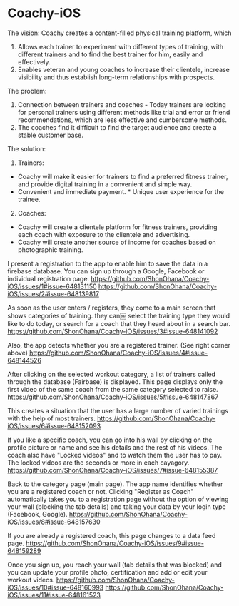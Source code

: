 # Coachy-iOS

The vision:
Coachy creates a content-filled physical training platform, which
1. Allows each trainer to experiment with different types of training, with different trainers and to find the best trainer for him, easily and effectively.
2. Enables veteran and young coaches to increase their clientele, increase visibility and thus establish long-term relationships with prospects.

The problem:
1. Connection between trainers and coaches - Today trainers are looking for personal trainers using different methods like trial and error or friend recommendations, which are less effective and cumbersome methods.
2. The coaches find it difficult to find the target audience and create a stable customer base.

The solution:
1. Trainers:
* Coachy will make it easier for trainers to find a preferred fitness trainer, and provide digital training in a convenient and simple way.
* Convenient and immediate payment. * Unique user experience for the trainee.
2. Coaches:
* Coachy will create a clientele platform for fitness trainers, providing each coach with exposure to the clientele and advertising.
* Coachy will create another source of income for coaches based on photographic training.


I present a registration to the app to enable him to save the data in a firebase database.
You can sign up through a Google, Facebook or individual registration page.
https://github.com/ShonOhana/Coachy-iOS/issues/1#issue-648131150
https://github.com/ShonOhana/Coachy-iOS/issues/2#issue-648139817

As soon as the user enters / registers, they come to a main screen that shows categories of training.
they can￼ select the training type they would like to do today, or search for a coach that they heard about in a search bar.
https://github.com/ShonOhana/Coachy-iOS/issues/3#issue-648141092

Also, the app detects whether you are a registered trainer. (See right corner above)
https://github.com/ShonOhana/Coachy-iOS/issues/4#issue-648144526

After clicking on the selected workout category, a list of trainers called through the database (Fairbase) is displayed.
This page displays only the first video of the same coach from the same category selected to raise.
https://github.com/ShonOhana/Coachy-iOS/issues/5#issue-648147867

This creates a situation that the user has a large number of varied trainings with the help of most trainers.
https://github.com/ShonOhana/Coachy-iOS/issues/6#issue-648152093

If you like a specific coach, you can go into his wall by clicking on the profile picture or name and see his details and the rest of his videos.
The coach also have "Locked videos" and to watch them the user has to pay.
The locked videos are the seconds or more in each cayagory.
https://github.com/ShonOhana/Coachy-iOS/issues/7#issue-648155387

Back to the category page (main page). The app name identifies whether you are a registered coach or not.
Clicking "Register as Coach" automatically takes you to a registration page without the option of viewing your wall (blocking the tab details)
and taking your data by your login type (Facebook, Google).
https://github.com/ShonOhana/Coachy-iOS/issues/8#issue-648157630

If you are already a registered coach, this page changes to a data feed page.
https://github.com/ShonOhana/Coachy-iOS/issues/9#issue-648159289

Once you sign up, you reach your wall (tab details that was blocked) and you can update your profile photo, certification and add or edit your workout videos.
https://github.com/ShonOhana/Coachy-iOS/issues/10#issue-648160993
https://github.com/ShonOhana/Coachy-iOS/issues/11#issue-648161523
